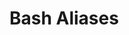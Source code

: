 # Bash Aliases

<!-- TODO: Add how to type `repo` to automatically open up web browser and go to repo on GitHub. -->
